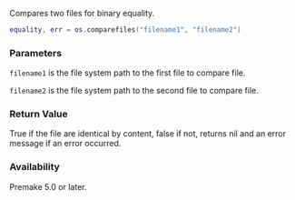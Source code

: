 Compares two files for binary equality.

```lua
equality, err = os.comparefiles("filename1", "filename2")
```

### Parameters ###

`filename1` is the file system path to the first file to compare file.

`filename2` is the file system path to the second file to compare file.


### Return Value ###

True if the file are identical by content, false if not, returns nil and an error message if an error occurred.


### Availability ###

Premake 5.0 or later.
